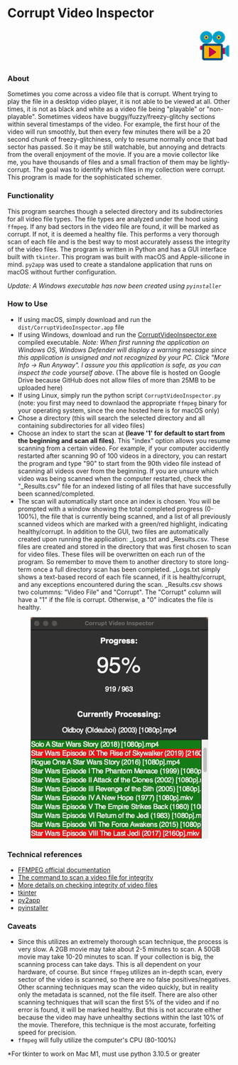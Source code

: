 
# Corrupt Video Inspector


<p align="right">
  <img src="icon.png" width="75" height="75" />
</p>

### About
Sometimes you come across a video file that is corrupt. Whent trying to play the file in a desktop video player, it is not able to be viewed at all. Other times, it is not as black and white as a video file being "playable" or "non-playable". Sometimes videos have buggy/fuzzy/freezy-glitchy sections within several timestamps of the video. For example, the first hour of the video will run smoothly, but then every few minutes there will be a 20 second chunk of freezy-glitchiness, only to resume normally once that bad sector has passed. So it may be still watchable, but annoying and detracts from the overall enjoyment of the movie. If you are a movie collector like me, you have thousands of files and a small fraction of them may be lightly-corrupt. The goal was to identify which files in my collection were corrupt. This program is made for the sophisticated schemer. 

### Functionality
This program searches though a selected directory and its subdirectories for all video file types. The file types are analyzed under the hood using `ffmpeg`. If any bad sectors in the video file are found, it will be marked as corrupt. If not, it is deemed a healthy file. This performs a very thorough scan of each file and is the best way to most accurately assess the integrity of the video files. The program is written in Python and has a GUI interface built with `tkinter`. This program was built with macOS and Apple-silicone in mind. `py2app` was used to create a standalone application that runs on macOS without further configuration. 

*Update: A Windows executable has now been created using `pyinstaller`*

### How to Use
* If using macOS, simply download and run the `dist/CorruptVideoInspector.app` file
* If using Windows, download and run the [CorruptVideoInspector.exe](https://drive.google.com/file/d/107tgKjAzLsNOTk_kd7SAWRF79h_zl0Nn/view?usp=share_link) compiled executable. *Note: When first running the application on Windows OS, Windows Defender will display a warning message since this application is unsigned and not recognized by your PC. Click "More Info -> Run Anyway". I assure you this application is safe, as you can inspect the code yourself above.* (The above file is hosted on Google Drive because GitHub does not allow files of more than 25MB to be uploaded here)
* If using Linux, simply run the python script `CorruptVideoInspector.py` (note: you first may need to downlaod the appropriate `ffmpeg` binary for your operating system, since the one hosted here is for macOS only)
* Chose a directory (this will search the selected directory and all containing subdirectories for all video files)
* Choose an index to start the scan at **(leave '1' for default to start from the beginning and scan all files)**. This "index" option allows you resume scanning from a certain video. For example, if your computer accidently restarted after scanning 90 of 100 videos in a directory, you can restart the program and type "90" to start from the 90th video file instead of scanning all videos over from the beginning. If you are unsure which video was being scanned when the computer restarted, check the "_Results.csv" file for an indexed listing of all files that have successfully been scanned/completed. 
* The scan will automatically start once an index is chosen. You will be prompted with a window showing the total completed progress (0-100%), the file that is currently being scanned, and a list of all previously scanned videos which are marked with a green/red highlight, indicating healthy/corrupt. In addition to the GUI, two files are automatically created upon running the application: _Logs.txt and _Results.csv. These files are created and stored in the directory that was first chosen to scan for video files. These files will be overwritten on each run of the program. So remember to move them to another directory to store long-term once a full directory scan has been completed. _Logs.txt simply shows a text-based record of each file scanned, if it is healthy/corrupt, and any exceptions encountered during the scan. _Results.csv shows two colummns: "Video File" and "Corrupt". The "Corrupt" column will have a "1" if the file is corrupt. Otherwise, a "0" indicates the file is healthy. 


<p align="center">
  <img src="assets/demo2.jpeg" />
</p>

### Technical references
* [FFMPEG official documentation](https://ffmpeg.org/ffmpeg.html)
* [The command to scan a video file for integrity](https://gist.github.com/ridvanaltun/8880ab207e5edc92a58608d466095dec)
* [More details on checking integrity of video files](https://superuser.com/questions/100288/how-can-i-check-the-integrity-of-a-video-file-avi-mpeg-mp4)
* [tkinter](https://docs.python.org/3/library/tkinter.html)
* [py2app](https://py2app.readthedocs.io/en/latest/#)
* [pyinstaller](https://pyinstaller.org/en/stable/)

### Caveats
* Since this utilizes an extremely thorough scan technique, the process is very slow. A 2GB movie may take about 2-5 minutes to scan. A 50GB movie may take 10-20 minutes to scan. If your collection is big, the scanning process can take days. This is all dependent on your hardware, of course. But since `ffmpeg` utilizes an in-depth scan, every sector of the video is scanned, so there are no false positives/negatives. Other scanning techniques may scan the video quickly, but in reality only the metadata is scanned, not the file itself. There are also other scanning techniques that will scan the first 5% of the video and if no error is found, it will be marked healthy. But this is not accurate either because the video may have unhealthy sections within the last 10% of the movie. Therefore, this technique is the most accurate, forfeiting speed for precision. 
* `ffmpeg` will fully utilize the computer's CPU (80-100%)

*For tkinter to work on Mac M1, must use python 3.10.5 or greater
